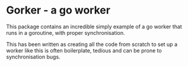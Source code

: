 # Gorker - a go worker

This package contains an incredible simply example of a go worker that runs in a goroutine, with proper synchronisation.

This has been written as creating all the code from scratch to set up a worker like this is often boilerplate, tedious and can be prone to synchronisation bugs.
